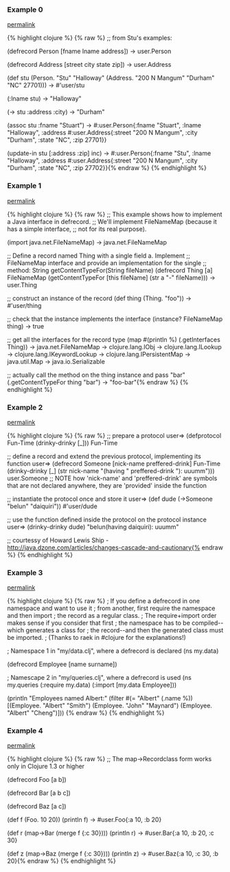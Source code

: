 ### Example 0
[permalink](#example-0)

{% highlight clojure %}
{% raw %}
;; from Stu's examples:

(defrecord Person [fname lname address])
-> user.Person

(defrecord Address [street city state zip])
-> user.Address

(def stu (Person. "Stu" "Halloway"
           (Address. "200 N Mangum"
                      "Durham"
                      "NC"
                      27701)))
-> #'user/stu

(:lname stu)
-> "Halloway"

(-> stu :address :city)
-> "Durham"

(assoc stu :fname "Stuart")
-> #:user.Person{:fname "Stuart", :lname "Halloway", :address #:user.Address{:street "200 N Mangum", :city "Durham", :state "NC", :zip 27701}}

(update-in stu [:address :zip] inc)
-> #:user.Person{:fname "Stu", :lname "Halloway", :address #:user.Address{:street "200 N Mangum", :city "Durham", :state "NC", :zip 27702}}{% endraw %}
{% endhighlight %}


### Example 1
[permalink](#example-1)

{% highlight clojure %}
{% raw %}
;; This example shows how to implement a Java interface in defrecord.
;; We'll implement FileNameMap (because it has a simple interface,
;; not for its real purpose).

(import java.net.FileNameMap)
-> java.net.FileNameMap

;; Define a record named Thing with a single field a.  Implement
;; FileNameMap interface and provide an implementation for the single
;; method:  String getContentTypeFor(String fileName)
(defrecord Thing [a]
  FileNameMap
    (getContentTypeFor [this fileName] (str a "-" fileName)))
-> user.Thing

;; construct an instance of the record
(def thing (Thing. "foo"))
-> #'user/thing

;; check that the instance implements the interface
(instance? FileNameMap thing)
-> true

;; get all the interfaces for the record type
(map #(println %) (.getInterfaces Thing))
-> java.net.FileNameMap
-> clojure.lang.IObj
-> clojure.lang.ILookup
-> clojure.lang.IKeywordLookup
-> clojure.lang.IPersistentMap
-> java.util.Map
-> java.io.Serializable

;; actually call the method on the thing instance and pass "bar"
(.getContentTypeFor thing "bar")
-> "foo-bar"{% endraw %}
{% endhighlight %}


### Example 2
[permalink](#example-2)

{% highlight clojure %}
{% raw %}
;; prepare a protocol
user=> (defprotocol Fun-Time (drinky-drinky [_]))
Fun-Time

;; define a record and extend the previous protocol, implementing its function
user=> (defrecord Someone [nick-name preffered-drink] Fun-Time (drinky-drinky [_] (str nick-name "(having " preffered-drink "): uuumm")))
user.Someone
;; NOTE how 'nick-name' and 'preffered-drink' are symbols that are not declared anywhere, they are 'provided' inside the function

;; instantiate the protocol once and store it
user=> (def dude (->Someone "belun" "daiquiri"))
#'user/dude

;; use the function defined inside the protocol on the protocol instance
user=> (drinky-drinky dude)
"belun(having daiquiri): uuumm"


;; courtessy of Howard Lewis Ship - http://java.dzone.com/articles/changes-cascade-and-cautionary{% endraw %}
{% endhighlight %}


### Example 3
[permalink](#example-3)

{% highlight clojure %}
{% raw %}
; If you define a defrecord in one namespace and want to use it
; from another, first require the namespace and then import
; the record as a regular class.
; The require+import order makes sense if you consider that first
; the namespace has to be compiled--which generates a class for
; the record--and then the generated class must be imported.
; (Thanks to raek in #clojure for the explanations!)

; Namespace 1 in "my/data.clj", where a defrecord is declared
(ns my.data)

(defrecord Employee [name surname])


; Namescape 2 in "my/queries.clj", where a defrecord is used
(ns my.queries
  (:require my.data)
  (:import [my.data Employee]))

(println
  "Employees named Albert:"
  (filter #(= "Albert" (.name %))
    [(Employee. "Albert" "Smith")
     (Employee. "John" "Maynard")
     (Employee. "Albert" "Cheng")]))
  {% endraw %}
{% endhighlight %}


### Example 4
[permalink](#example-4)

{% highlight clojure %}
{% raw %}
;; The map->Recordclass form works only in Clojure 1.3 or higher

(defrecord Foo [a b])

(defrecord Bar [a b c])

(defrecord Baz [a c])

(def f (Foo. 10 20))
(println f)
-> #user.Foo{:a 10, :b 20}

(def r (map->Bar (merge f {:c 30})))
(println r)
-> #user.Bar{:a 10, :b 20, :c 30}

(def z (map->Baz (merge f {:c 30})))
(println z)
-> #user.Baz{:a 10, :c 30, :b 20}{% endraw %}
{% endhighlight %}


